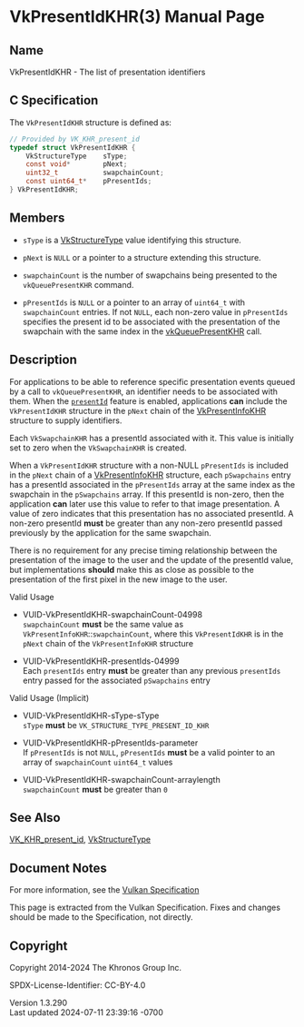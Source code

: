 # VkPresentIdKHR(3) Manual Page

## Name

VkPresentIdKHR - The list of presentation identifiers



## <a href="#_c_specification" class="anchor"></a>C Specification

The `VkPresentIdKHR` structure is defined as:

``` c
// Provided by VK_KHR_present_id
typedef struct VkPresentIdKHR {
    VkStructureType    sType;
    const void*        pNext;
    uint32_t           swapchainCount;
    const uint64_t*    pPresentIds;
} VkPresentIdKHR;
```

## <a href="#_members" class="anchor"></a>Members

- `sType` is a [VkStructureType](https://registry.khronos.org/vulkan/specs/1.3-extensions/man/html/VkStructureType.html) value identifying
  this structure.

- `pNext` is `NULL` or a pointer to a structure extending this
  structure.

- `swapchainCount` is the number of swapchains being presented to the
  `vkQueuePresentKHR` command.

- `pPresentIds` is `NULL` or a pointer to an array of `uint64_t` with
  `swapchainCount` entries. If not `NULL`, each non-zero value in
  `pPresentIds` specifies the present id to be associated with the
  presentation of the swapchain with the same index in the
  [vkQueuePresentKHR](https://registry.khronos.org/vulkan/specs/1.3-extensions/man/html/vkQueuePresentKHR.html) call.

## <a href="#_description" class="anchor"></a>Description

For applications to be able to reference specific presentation events
queued by a call to `vkQueuePresentKHR`, an identifier needs to be
associated with them. When the <a
href="https://registry.khronos.org/vulkan/specs/1.3-extensions/html/vkspec.html#features-presentId"
target="_blank" rel="noopener"><code>presentId</code></a> feature is
enabled, applications **can** include the `VkPresentIdKHR` structure in
the `pNext` chain of the [VkPresentInfoKHR](https://registry.khronos.org/vulkan/specs/1.3-extensions/man/html/VkPresentInfoKHR.html)
structure to supply identifiers.

Each `VkSwapchainKHR` has a presentId associated with it. This value is
initially set to zero when the `VkSwapchainKHR` is created.

When a `VkPresentIdKHR` structure with a non-NULL `pPresentIds` is
included in the `pNext` chain of a
[VkPresentInfoKHR](https://registry.khronos.org/vulkan/specs/1.3-extensions/man/html/VkPresentInfoKHR.html) structure, each `pSwapchains`
entry has a presentId associated in the `pPresentIds` array at the same
index as the swapchain in the `pSwapchains` array. If this presentId is
non-zero, then the application **can** later use this value to refer to
that image presentation. A value of zero indicates that this
presentation has no associated presentId. A non-zero presentId **must**
be greater than any non-zero presentId passed previously by the
application for the same swapchain.

There is no requirement for any precise timing relationship between the
presentation of the image to the user and the update of the presentId
value, but implementations **should** make this as close as possible to
the presentation of the first pixel in the new image to the user.

Valid Usage

- <a href="#VUID-VkPresentIdKHR-swapchainCount-04998"
  id="VUID-VkPresentIdKHR-swapchainCount-04998"></a>
  VUID-VkPresentIdKHR-swapchainCount-04998  
  `swapchainCount` **must** be the same value as
  `VkPresentInfoKHR`::`swapchainCount`, where this `VkPresentIdKHR` is
  in the `pNext` chain of the `VkPresentInfoKHR` structure

- <a href="#VUID-VkPresentIdKHR-presentIds-04999"
  id="VUID-VkPresentIdKHR-presentIds-04999"></a>
  VUID-VkPresentIdKHR-presentIds-04999  
  Each `presentIds` entry **must** be greater than any previous
  `presentIds` entry passed for the associated `pSwapchains` entry

Valid Usage (Implicit)

- <a href="#VUID-VkPresentIdKHR-sType-sType"
  id="VUID-VkPresentIdKHR-sType-sType"></a>
  VUID-VkPresentIdKHR-sType-sType  
  `sType` **must** be `VK_STRUCTURE_TYPE_PRESENT_ID_KHR`

- <a href="#VUID-VkPresentIdKHR-pPresentIds-parameter"
  id="VUID-VkPresentIdKHR-pPresentIds-parameter"></a>
  VUID-VkPresentIdKHR-pPresentIds-parameter  
  If `pPresentIds` is not `NULL`, `pPresentIds` **must** be a valid
  pointer to an array of `swapchainCount` `uint64_t` values

- <a href="#VUID-VkPresentIdKHR-swapchainCount-arraylength"
  id="VUID-VkPresentIdKHR-swapchainCount-arraylength"></a>
  VUID-VkPresentIdKHR-swapchainCount-arraylength  
  `swapchainCount` **must** be greater than `0`

## <a href="#_see_also" class="anchor"></a>See Also

[VK_KHR_present_id](https://registry.khronos.org/vulkan/specs/1.3-extensions/man/html/VK_KHR_present_id.html),
[VkStructureType](https://registry.khronos.org/vulkan/specs/1.3-extensions/man/html/VkStructureType.html)

## <a href="#_document_notes" class="anchor"></a>Document Notes

For more information, see the <a
href="https://registry.khronos.org/vulkan/specs/1.3-extensions/html/vkspec.html#VkPresentIdKHR"
target="_blank" rel="noopener">Vulkan Specification</a>

This page is extracted from the Vulkan Specification. Fixes and changes
should be made to the Specification, not directly.

## <a href="#_copyright" class="anchor"></a>Copyright

Copyright 2014-2024 The Khronos Group Inc.

SPDX-License-Identifier: CC-BY-4.0

Version 1.3.290  
Last updated 2024-07-11 23:39:16 -0700
